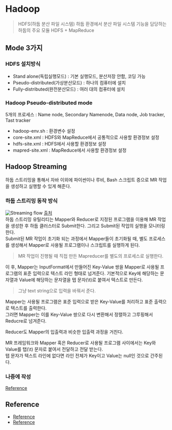 # Hadoop
> HDFS(하둡 분산 파일 시스템) 하둡 환경에서 분산 파일 시스템 기능을 담당하는 하둡의 주요 모듈
HDFS + MapReduce

## Mode 3가지
### HDFS 설치방식
- Stand alone(독립실행모드) : 기본 실행모드, 분산저장 안함, 코딩 가능
- Pseudo-distributed(가상분산모드) : 하나의 컴퓨터에 설치
- Fully-distributed(완전분산모드) : 여러 대의 컴퓨터에 설치

### Hadoop Pseudo-distributed mode
5개의 프로세스 : Name node, Secondary Namenode, Data node, Job tracker, Tast tracker
- hadoop-env.sh : 환경변수 설정
- core-site.xml : HDFS와 MapReduce에서 공통적으로 사용할 환경정보 설정
- hdfs-site.xml : HDFS에서 사용할 환경정보 설정
- mapred-site.xml : MapReduce에서 사용할 환경정보 설정

## Hadoop Streaming
하둡 스트리밍을 통해서 자바 이외에 파이썬이나 루비, Bash 스크립트 증으로 MR 작업을 생성하고 실행할 수 있게 해준다.
### 하둡 스트리밍 동작 방식 
![Streaming flow](https://user-images.githubusercontent.com/105041834/190889398-f2b1e8e4-b370-4cdf-9046-d58df6a212b6.jpg)
[출처](https://hbase.tistory.com/349#:~:text=%ED%95%98%EB%91%A1%20%EC%8A%A4%ED%8A%B8%EB%A6%AC%EB%B0%8D%EC%9D%80%20%EC%9C%A0%EB%8B%89%EC%8A%A4%20%EC%8A%A4%ED%8A%B8%EB%A6%BC,Reducer%EB%A1%9C%20%EC%82%AC%EC%9A%A9%ED%95%A0%20%EC%88%98%20%EC%9E%88%EB%8B%A4.)  
하둡 스트리밍 유틸리티는 Mapper와 Reducer로 지정된 프로그램을 이용해 MR 작업을 생성한 후 하둡 클러스터로 Submit한다. 그리고 Submit된 작업의 실행을 모니터링한다.  
Submit된 MR 작업이 초기화 되는 과정에서 Mapper들이 초기화될 때, 별도 프로세스를 생성해서 Mapper로 사용될 프로그램이나 스크립트를 실행하게 된다.  
> MR 작업이 진행될 때 직접 만든 Mapreducer를 별도의 프로세스로 실행한다.  

이 후, Mapper는 InputFormat에서 만들어진 Key-Value 쌍을 Mapper로 사용될 프로그램의 표준 입력으로 텍스트 라인 형태로 넘겨준다. 기본적으로 Key에 해당하는 문자열과 Value에 해당하는 문자열을 탭 문자(\t)로 붙여서 텍스트로 만든다.
> 그냥 text string으로 입력을 바꿔서 준다.

Mapper는 사용될 프로그램은 표준 입력으로 받은 Key-Value를 처리하고 표준 출력으로 텍스트를 출력한다.  
그러면 Mapper는 이를 Key-Value 쌍으로 다시 변환해서 정렬하고 그루핑해서 Reducre로 넘겨준다.

Reducer도 Mapper의 입출력과 비슷한 입출력 과정을 거친다.

MR 프레임워크와 Mapper 혹은 Reducer로 사용될 프로그램 사이에서는 Key와 Value를 탭(\t) 문자로 붙여서 전달하고 전달 받는다.  
탭 문자가 텍스트 라인에 없다면 라인 전체가 Key이고 Value는 null인 것으로 간주된다.


### 나중에 작성
[Reference](https://velog.io/@modsiw/%EA%B8%B0%ED%83%80-%ED%95%98%EB%91%A1-%ED%99%98%EA%B2%BD-%EC%84%A4%EC%A0%95-%ED%95%98%EB%A9%B4%EC%84%9C-%EB%AA%B0%EB%9E%90%EB%8D%98-%EA%B3%BC%EC%A0%95-%EA%B0%9C%EB%85%90-%EB%AA%85%EB%A0%B9%EC%96%B4)

## Reference
- [Reference](https://goudacheese.gitlab.io/post/2018-02-24-hadoop_wordcount_example/)
- [Reference](https://hbase.tistory.com/349#:~:text=%ED%95%98%EB%91%A1%20%EC%8A%A4%ED%8A%B8%EB%A6%AC%EB%B0%8D%EC%9D%80%20%EC%9C%A0%EB%8B%89%EC%8A%A4%20%EC%8A%A4%ED%8A%B8%EB%A6%BC,Reducer%EB%A1%9C%20%EC%82%AC%EC%9A%A9%ED%95%A0%20%EC%88%98%20%EC%9E%88%EB%8B%A4.)